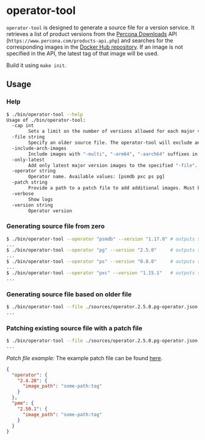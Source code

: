 # operator-tool

`operator-tool` is designed to generate a source file for a version service. It retrieves a list of product versions from the [Percona Downloads](https://www.percona.com/downloads) API (`https://www.percona.com/products-api.php`) and searches for the corresponding images in the [Docker Hub repository](https://hub.docker.com/u/percona). If an image is not specified in the API, the latest tag of that image will be used.

Build it using `make init`.

## Usage

### Help

```sh
$ ./bin/operator-tool --help
Usage of ./bin/operator-tool:
  -cap int
        Sets a limit on the number of versions allowed for each major version of a product
  -file string
        Specify an older source file. The operator-tool will exclude any versions that are older than those listed in this file
  -include-arch-images
        Include images with "-multi", "-arm64", "-aarch64" suffixes in the output file
  -only-latest
        Add only latest major version images to the specified "-file". If "-file" is not specified, returns a file with latest major versions.
  -operator string
        Operator name. Available values: [psmdb pxc ps pg]
  -patch string
        Provide a path to a patch file to add additional images. Must be used together with the --file option
  -verbose
        Show logs
  -version string
        Operator version
```

### Generating source file from zero

```sh
$ ./bin/operator-tool --operator "psmdb" --version "1.17.0" # outputs source file for psmdb-operator
...
$ ./bin/operator-tool --operator "pg" --version "2.5.0"     # outputs source file for pg-operator
...
$ ./bin/operator-tool --operator "ps" --version "0.8.0"     # outputs source file for ps-operator
...
$ ./bin/operator-tool --operator "pxc" --version "1.15.1"   # outputs source file for pxc-operator
...
```

### Generating source file based on older file

```sh
$ ./bin/operator-tool --file ./sources/operator.2.5.0.pg-operator.json --version "1.17.0" # outputs source file for pg-operator, excluding older versions specified in the file
...
```

### Patching existing source file with a patch file

```sh
$ ./bin/operator-tool --file ./sources/operator.2.5.0.pg-operator.json --patch ./tools/operator-tool/patch-file.json.example
...
```

*Patch file example:*
The example patch file can be found [here](./patch-file.json.example).

```json
{
  "operator": {
    "2.4.28": {
      "image_path": "some-path:tag"
    }
  },
  "pmm": {
    "2.50.1": {
      "image_path": "some-path:tag"
    }
  }
}
```
